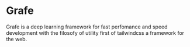 # Grafe

Grafe is a deep learning  framework for fast perfomance and speed development with the filosofy of utility first of tailwindcss a framework for the web.

